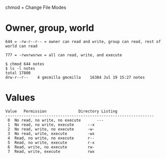 chmod = Change File Modes

# Owner, group, world

	644 = -rw-r--r-- = owner can read and write, group can read, rest of world can read

	777 = -rwxrwxrwx = all can read, write, and execute

```
$ chmod 644 notes
$ ls -l notes
total 17800
drw-r--r--    4 gmcmilla gmcmilla    16384 Jul 19 15:27 notes
```

# Values

```
Value	Permission				Directory Listing
-----------------------------------------------------------------
 0	No read, no write, no execute		---
 1	No read, no write, execute		--x
 2	No read, write, no execute		-w-
 3	No read, write, execute			-wx
 4	Read, no write, no execute		r--
 5	Read, no write, execute			r-x
 6	Read, write, no execute			rw-
 7	Read, write, execute			rwx
 ```